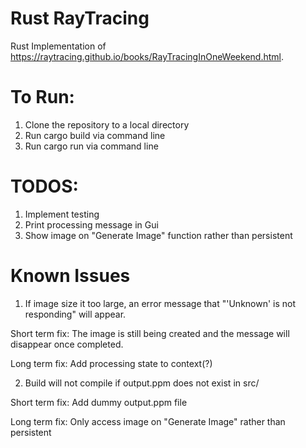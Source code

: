 # Rust RayTracing

Rust Implementation of https://raytracing.github.io/books/RayTracingInOneWeekend.html.

# To Run:
1. Clone the repository to a local directory
2. Run cargo build via command line
3. Run cargo run via command line

# TODOS:
1. Implement testing
2. Print processing message in Gui
3. Show image on "Generate Image" function rather than persistent

# Known Issues
1. If image size it too large, an error message that "'Unknown' is not responding" will appear.

Short term fix:
The image is still being created and the message will disappear once completed.

Long term fix:
Add processing state to context(?)


2. Build will not compile if output.ppm does not exist in src/

Short term fix:
Add dummy output.ppm file

Long term fix:
Only access image on "Generate Image" rather than persistent

